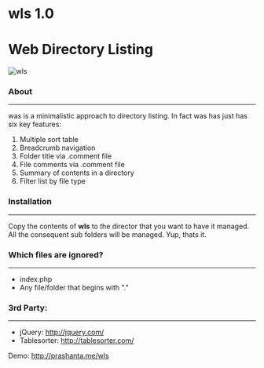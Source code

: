 # wls 1.0
# Web Directory Listing

![wls](https://raw.github.com/prashanta/wls/master/test/screen-1.png)

### About
---------
was is a minimalistic approach to directory listing. In fact was has just has six key features:

1. Multiple sort table
2. Breadcrumb navigation
3. Folder title via .comment file
4. File comments via .comment file
5. Summary of contents in a directory
6. Filter list by file type

### Installation
----------------
Copy the contents of <b>wls</b> to the director that you want to have it managed. All the consequent sub folders will be managed. Yup, thats it.
	  
### Which files are ignored?
----------------------------
- index.php
- Any file/folder that begins with "."

### 3rd Party:
----------------------------
- jQuery: http://jquery.com/ 
- Tablesorter: http://tablesorter.com/

Demo: http://prashanta.me/wls